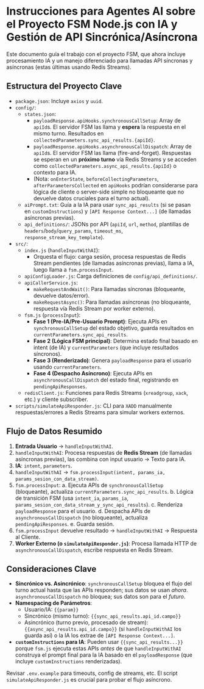 # Instrucciones para Agentes AI sobre el Proyecto FSM Node.js con IA y Gestión de API Sincrónica/Asíncrona

Este documento guía el trabajo con el proyecto FSM, que ahora incluye procesamiento IA y un manejo diferenciado para llamadas API síncronas y asíncronas (estas últimas usando Redis Streams).

## Estructura del Proyecto Clave

-   `package.json`: Incluye `axios` y `uuid`.
-   `config/`:
    -   `states.json`:
        -   `payloadResponse.apiHooks.synchronousCallSetup`: Array de `apiId`s. El servidor FSM las llama y **espera** la respuesta en el mismo turno. Resultados en `collectedParameters.sync_api_results.{apiId}`.
        -   `payloadResponse.apiHooks.asynchronousCallDispatch`: Array de `apiId`s. El servidor FSM las llama (fire-and-forget). Respuestas se esperan en un **próximo turno** vía Redis Streams y se acceden como `collectedParameters.async_api_results.{apiId}` o contexto para IA.
        -   (Nota: `onEnterState`, `beforeCollectingParameters`, `afterParametersCollected` en `apiHooks` podrían considerarse para lógica de cliente o server-side simple no bloqueante que no devuelve datos cruciales para el turno actual).
    -   `aiPrompt.txt`: Guía a la IA para usar `sync_api_results` (si se pasan en `customInstructions`) y `[API Response Context...]` (de llamadas asíncronas previas).
    -   `api_definitions/`: JSONs por API (`apiId`, `url`, `method`, plantillas de `headers`/`body`/`query_params`, `timeout_ms`, `response_stream_key_template`).
-   `src/`:
    -   `index.js` (`handleInputWithAI`):
        -   Orquesta el flujo: carga sesión, procesa respuestas de Redis Stream pendientes (de llamadas asíncronas previas), llama a IA, luego llama a `fsm.processInput`.
    -   `apiConfigLoader.js`: Carga definiciones de `config/api_definitions/`.
    -   `apiCallerService.js`:
        -   `makeRequestAndWait()`: Para llamadas síncronas (bloqueante, devuelve datos/error).
        -   `makeRequestAsync()`: Para llamadas asíncronas (no bloqueante, respuesta vía Redis Stream por worker externo).
    -   `fsm.js` (`processInput`):
        -   **Fase 1 (Pre-IA/Pre-Usuario Prompt)**: Ejecuta APIs en `synchronousCallSetup` del estado objetivo, guarda resultados en `currentParameters.sync_api_results`.
        -   **Fase 2 (Lógica FSM principal)**: Determina estado final basado en intent (de IA) y `currentParameters` (que incluye resultados síncronos).
        -   **Fase 3 (Renderizado)**: Genera `payloadResponse` para el usuario usando `currentParameters`.
        -   **Fase 4 (Despacho Asíncrono)**: Ejecuta APIs en `asynchronousCallDispatch` del estado final, registrando en `pendingApiResponses`.
    -   `redisClient.js`: Funciones para Redis Streams (`xreadgroup`, `xack`, etc.) y cliente subscriber.
-   `scripts/simulateApiResponder.js`: CLI para `XADD` manualmente respuestas/errores a Redis Streams para simular workers externos.

## Flujo de Datos Resumido

1.  **Entrada Usuario** -> `handleInputWithAI`.
2.  `handleInputWithAI`: Procesa respuestas de **Redis Stream** (de llamadas asíncronas previas), las combina con input usuario -> Texto para IA.
3.  **IA**: `intent`, `parameters`.
4.  `handleInputWithAI` -> `fsm.processInput(intent, params_ia, params_sesion_con_data_stream)`.
5.  `fsm.processInput`:
    a.  Ejecuta APIs de `synchronousCallSetup` (bloqueante), actualiza `currentParameters.sync_api_results`.
    b.  Lógica de transición FSM (usa `intent_ia`, `params_ia`, `params_sesion_con_data_stream_y_sync_api_results`).
    c.  Renderiza `payloadResponse` para el usuario.
    d.  Despacha APIs de `asynchronousCallDispatch` (no bloqueante), actualiza `pendingApiResponses`.
    e.  Guarda sesión.
6.  `fsm.processInput` devuelve resultado -> `handleInputWithAI` -> Respuesta al Cliente.
7.  **Worker Externo (o `simulateApiResponder.js`)**: Procesa llamada HTTP de `asynchronousCallDispatch`, escribe respuesta en Redis Stream.

## Consideraciones Clave

*   **Sincrónico vs. Asincrónico**: `synchronousCallSetup` bloquea el flujo del turno actual hasta que las APIs responden; sus datos se usan *ahora*. `asynchronousCallDispatch` no bloquea; sus datos son para el *futuro*.
*   **Namespacing de Parámetros**:
    *   Usuario/IA: `{{param}}`
    *   Sincrónico (mismo turno): `{{sync_api_results.api_id.campo}}`
    *   Asincrónico (turno previo, procesado de stream): `{{async_api_results.api_id.campo}}` (si `handleInputWithAI` los guarda así) o la IA los extrae de `[API Response Context...]`.
*   **`customInstructions` para IA**: Pueden usar `{{sync_api_results...}}` porque `fsm.js` ejecuta estas APIs *antes* de que `handleInputWithAI` construya el prompt final para la IA basado en el `payloadResponse` (que incluye `customInstructions` renderizadas).

Revisar `.env.example` para timeouts, config de streams, etc. El script `simulateApiResponder.js` es crucial para probar el flujo asíncrono.
